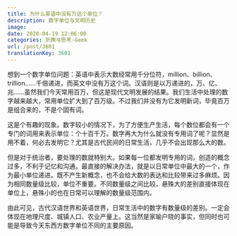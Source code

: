 ```yaml
---
title: 为什么英语中没有万这个单位？
description: 数字单位与文明历史
image: 
date: 2020-04-19 12:06:00
categories: 折腾与思考-Geek
url: /post/3601
translationKey: 3601
---
```


想到一个数字单位问题：英语中表示大数经常用千分位符，million、billion、trillion……千倍递进，而英文中没有万这个词。汉语则是以万递进的，万、亿、兆……虽然我们今天常用百万，但这是现代文明发展的结果。我们生活中处理的数字越来越大，常用单位扩大到了百万级。不过我们并没有为它发明新词，毕竟百万是组合来的，不是个固有词。

这是个有趣的现象。数字较小的情况下，为了方便生产生活，每个数位都会有一个专门的词用来表示单位：个十百千万。数字再大为什么就没有专用词了呢？显然是用不着，何必去发明它？尤其是古代民间的日常生活，几乎不会出现那么大的数。

但是对于统治者，要处理的数就特别大。如果每一位都发明专用的词，创造的概念过多，不利于记忆和沟通。最直接的解决办法，就是以日常单位中最大的一个，作为最小单位递进。既不产生新概念，也不会给大数的表达和比较带来过多麻烦。因为相同数量级比较，单位不重要。不同数量级之间比较，悬殊大的差别直接体现在单位上，悬殊小的也在日常可以理解的数量级范围内。

由此可见，古代汉语世界和英语世界，日常生活中的数字有数量级的差别。一定会体现在地理尺度、城镇人口、农业产量上。这当然是家喻户晓的事实，但同时也可能是导致今天东西方数字单位不同的主要原因。
